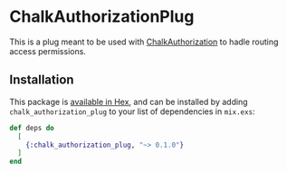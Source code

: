 # ChalkAuthorizationPlug

This is a plug meant to be used with
[ChalkAuthorization](https://github.com/Quarkex/chalk_authorization) to hadle
routing access permissions.

## Installation

This package is [available in
Hex](https://hexdocs.pm/chalk_authorization_plug), and can be installed by
adding `chalk_authorization_plug` to your list of dependencies in `mix.exs`:

```elixir
def deps do
  [
    {:chalk_authorization_plug, "~> 0.1.0"}
  ]
end
```

